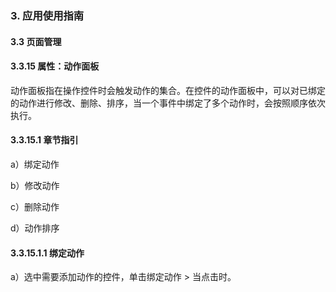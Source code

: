 ### 3. 应用使用指南

#### 3.3 页面管理

#### 3.3.15 属性：动作面板

动作面板指在操作控件时会触发动作的集合。在控件的动作面板中，可以对已绑定的动作进行修改、删除、排序，当一个事件中绑定了多个动作时，会按照顺序依次执行。

#### 3.3.15.1 章节指引

a）绑定动作

b）修改动作

c）删除动作

d）动作排序

#### 3.3.15.1.1 绑定动作

a）选中需要添加动作的控件，单击绑定动作 > 当点击时。
